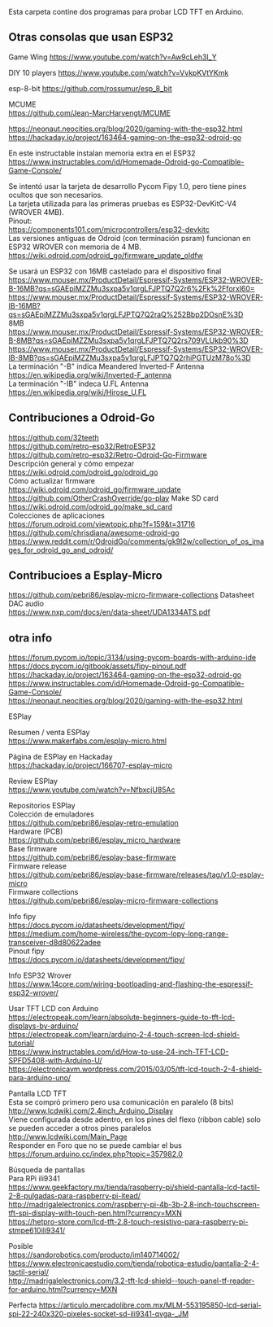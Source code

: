 
Esta carpeta contine dos programas para probar LCD TFT en Arduino.  

## Otras consolas que usan ESP32
Game Wing
https://www.youtube.com/watch?v=Aw9cLeh3I_Y

DIY 10 players
https://www.youtube.com/watch?v=VvkpKVtYKmk

esp-8-bit
https://github.com/rossumur/esp_8_bit  

MCUME  
https://github.com/Jean-MarcHarvengt/MCUME  

https://neonaut.neocities.org/blog/2020/gaming-with-the-esp32.html  
https://hackaday.io/project/163464-gaming-on-the-esp32-odroid-go  

En este instructable instalan memoria extra en el ESP32  
https://www.instructables.com/id/Homemade-Odroid-go-Compatible-Game-Console/  

Se intentó usar la tarjeta de desarrollo Pycom Fipy 1.0, pero tiene pines ocultos que son necesarios.  
La tarjeta utilizada para las primeras pruebas es ESP32-DevKitC-V4 (WROVER 4MB).  
Pinout:  
https://components101.com/microcontrollers/esp32-devkitc  
Las versiones antiguas de Odroid (con terminación psram) funcionan en ESP32 WROVER con memoria de 4 MB.
https://wiki.odroid.com/odroid_go/firmware_update_oldfw

Se usará un ESP32 con 16MB castelado para el dispositivo final  
https://www.mouser.mx/ProductDetail/Espressif-Systems/ESP32-WROVER-B-16MB?qs=sGAEpiMZZMu3sxpa5v1qrgLFJPTQ7Q2r6%2Fk%2Fforxl60=  
https://www.mouser.mx/ProductDetail/Espressif-Systems/ESP32-WROVER-IB-16MB?qs=sGAEpiMZZMu3sxpa5v1qrgLFJPTQ7Q2raQ%252Bbp2DOsnE%3D  
8MB  
https://www.mouser.mx/ProductDetail/Espressif-Systems/ESP32-WROVER-B-8MB?qs=sGAEpiMZZMu3sxpa5v1qrgLFJPTQ7Q2rs709VLUkb90%3D  
https://www.mouser.mx/ProductDetail/Espressif-Systems/ESP32-WROVER-IB-8MB?qs=sGAEpiMZZMu3sxpa5v1qrgLFJPTQ7Q2rhiPGTUzM78o%3D  
La terminación "-B" indica Meandered Inverted-F Antenna  
https://en.wikipedia.org/wiki/Inverted-F_antenna  
La terminación "-IB" indeca U.FL Antenna  
https://en.wikipedia.org/wiki/Hirose_U.FL  

## Contribuciones a Odroid-Go  
https://github.com/32teeth  
https://github.com/retro-esp32/RetroESP32  
https://github.com/retro-esp32/Retro-Odroid-Go-Firmware  
Descripción general y cómo empezar  
https://wiki.odroid.com/odroid_go/odroid_go  
Cómo actualizar firmware  
https://wiki.odroid.com/odroid_go/firmware_update  
https://github.com/OtherCrashOverride/go-play
Make SD card  
https://wiki.odroid.com/odroid_go/make_sd_card  
Colecciones de aplicaciones  
https://forum.odroid.com/viewtopic.php?f=159&t=31716  
https://github.com/chrisdiana/awesome-odroid-go  
https://www.reddit.com/r/OdroidGo/comments/gk9l2w/collection_of_os_images_for_odroid_go_and_odroid/  

## Contribucioes a Esplay-Micro
https://github.com/pebri86/esplay-micro-firmware-collections
Datasheet DAC audio  
https://www.nxp.com/docs/en/data-sheet/UDA1334ATS.pdf  

## otra info
https://forum.pycom.io/topic/3134/using-pycom-boards-with-arduino-ide
https://docs.pycom.io/gitbook/assets/fipy-pinout.pdf
https://hackaday.io/project/163464-gaming-on-the-esp32-odroid-go  
https://www.instructables.com/id/Homemade-Odroid-go-Compatible-Game-Console/  
https://neonaut.neocities.org/blog/2020/gaming-with-the-esp32.html  

ESPlay  

Resumen / venta ESPlay  
https://www.makerfabs.com/esplay-micro.html  

Página de ESPlay en Hackaday  
https://hackaday.io/project/166707-esplay-micro  

Review ESPlay  
https://www.youtube.com/watch?v=NfbxcjU85Ac  

Repositorios ESPlay  
Colección de emuladores  
https://github.com/pebri86/esplay-retro-emulation  
Hardware (PCB)  
https://github.com/pebri86/esplay_micro_hardware  
Base firmware  
https://github.com/pebri86/esplay-base-firmware  
Firmware release  
https://github.com/pebri86/esplay-base-firmware/releases/tag/v1.0-esplay-micro  
Firmware collections  
https://github.com/pebri86/esplay-micro-firmware-collections  

Info fipy  
https://docs.pycom.io/datasheets/development/fipy/  
https://medium.com/home-wireless/the-pycom-lopy-long-range-transceiver-d8d80622adee  
Pinout fipy  
https://docs.pycom.io/datasheets/development/fipy/  

Info ESP32 Wrover  
https://www.14core.com/wiring-bootloading-and-flashing-the-espressif-esp32-wrover/  

Usar TFT LCD con Arduino  
https://electropeak.com/learn/absolute-beginners-guide-to-tft-lcd-displays-by-arduino/  
https://electropeak.com/learn/arduino-2-4-touch-screen-lcd-shield-tutorial/  
https://www.instructables.com/id/How-to-use-24-inch-TFT-LCD-SPFD5408-with-Arduino-U/  
https://electronicavm.wordpress.com/2015/03/05/tft-lcd-touch-2-4-shield-para-arduino-uno/  

Pantalla LCD TFT  
Esta se compró primero pero usa comunicación en paralelo (8 bits)  
http://www.lcdwiki.com/2.4inch_Arduino_Display  
Viene configurada desde adentro, en los pines del flexo (ribbon cable) solo se pueden acceder a otros pines paralelos  
http://www.lcdwiki.com/Main_Page  
Responder en Foro que no se puede cambiar el bus  
https://forum.arduino.cc/index.php?topic=357982.0  

Búsqueda de pantallas  
Para RPi ili9341  
https://www.geekfactory.mx/tienda/raspberry-pi/shield-pantalla-lcd-tactil-2-8-pulgadas-para-raspberry-pi-itead/  
http://madrigalelectronics.com/raspberry-pi-4b-3b-2.8-inch-touchscreen-tft-spi-display-with-touch-pen.html?currency=MXN  
https://hetpro-store.com/lcd-tft-2.8-touch-resistivo-para-raspberry-pi-stmpe610ili9341/  

Posible  
https://sandorobotics.com/producto/im140714002/  
https://www.electronicaestudio.com/tienda/robotica-estudio/pantalla-2-4-tactil-serial/  
http://madrigalelectronics.com/3.2-tft-lcd-shield--touch-panel-tf-reader-for-arduino.html?currency=MXN

Perfecta
https://articulo.mercadolibre.com.mx/MLM-553195850-lcd-serial-spi-22-240x320-pixeles-socket-sd-ili9341-qvga-_JM  
